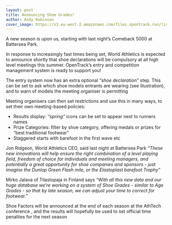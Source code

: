 ```yaml
---
layout: post
title: Announcing Shoe Grades!
author: Andy Robinson
cover_image: https://s3.eu-west-2.amazonaws.com/files.opentrack.run/live/img/2021/shoeentry_2.png
---
```


A new season is upon us, starting with last night’s Comeback 5000 at Battersea Park.  

In response to increasingly fast times being set, World Athletics is expected to announce shortly that shoe declarations will be compulsory at all high level meetings this summer.     OpenTrack’s entry and competition management system is ready to support you!

The entry system now has an extra optional _“shoe declaration”_ step.  This can be set to ask which shoe models entrants are wearing (see illustration), and to warn of models the meeting organiser is permitting

Meeting organisers can then set restrictions and use this in many ways, to set their own meeting-based policies:

 - Results display:  _“spring”_ icons can be set to appear next to runners names
 - Prize Categories:  filter by shoe category, offering medals or prizes for “best traditional footwear”
 - Staggered starts with barefoot in the first wave etc

Jon Ridgeon, World Athletics CEO, said last night at Battersea Park _“These new innovations will help ensure the right combination of a level playing field, freedom of choice for individuals and meeting managers, and potentially a great opportunity for shoe companies and sponsors - just imagine the Dunlop Green Flash mile, or the Elastoplast barefoot Trophy”_ 

Mirko Jalava of Tilastopaja in Finland says _“With all this new data and our huge database we’re working on a system of Shoe Grades - similar to Age Grades - so that by late season, we can adjust your time to correct for footwear.”_

Shoe Factors will be announced at the end of each season at the AthTech conference <insert link>, and the results will hopefully be used to set official time penalties for the next season
